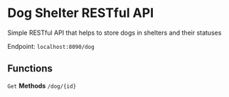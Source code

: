 # Dog Shelter RESTful API
 Simple RESTful API that helps to store dogs in shelters and their statuses
 
 Endpoint: `localhost:8090/dog`

## Functions

`Get` **Methods**
`/dog/{id}`


 
